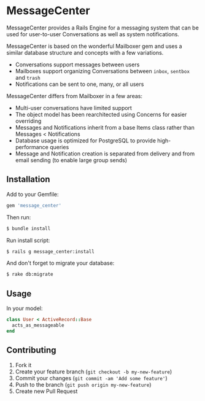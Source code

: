 # MessageCenter

MessageCenter provides a Rails Engine for a messaging system that can be used for user-to-user Conversations as well as system notifications.

MessageCenter is based on the wonderful Mailboxer gem and uses a similar database structure and concepts with a few variations.

 * Conversations support messages between users
 * Mailboxes support organizing Conversations between `inbox`, `sentbox` and `trash`
 * Notifications can be sent to one, many, or all users

MessageCenter differs from Mailboxer in a few areas:

 * Multi-user conversations have limited support
 * The object model has been rearchitected using Concerns for easier overriding
 * Messages and Notifications inherit from a base Items class rather than Messages < Notifications
 * Database usage is optimized for PostgreSQL to provide high-performance queries
 * Message and Notification creation is separated from delivery and from email sending (to enable large group sends)

## Installation

Add to your Gemfile:

```ruby
gem 'message_center'
```

Then run:

```sh
$ bundle install
```

Run install script:

```sh
$ rails g message_center:install
```

And don't forget to migrate your database:

```sh
$ rake db:migrate
```

## Usage

In your model:

```ruby
class User < ActiveRecord::Base
  acts_as_messageable
end
```

## Contributing

1. Fork it
2. Create your feature branch (`git checkout -b my-new-feature`)
3. Commit your changes (`git commit -am 'Add some feature'`)
4. Push to the branch (`git push origin my-new-feature`)
5. Create new Pull Request
